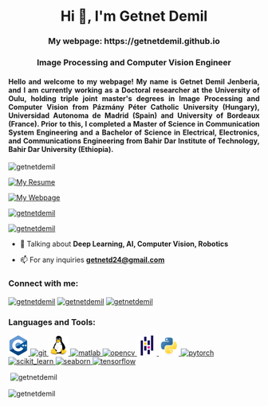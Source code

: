 <h1 align="center">Hi 👋, I'm Getnet Demil</h1>
<h3 align="center">My webpage: https://getnetdemil.github.io</h3>
<h3 align="center">Image Processing and Computer Vision Engineer</h3>
<h4 align= "justify"> Hello and welcome to my webpage! My name is Getnet Demil Jenberia, and I am currently working as a Doctoral researcher at the University of Oulu, holding triple joint master's degrees in Image Processing and Computer Vision from Pázmány Péter Catholic University (Hungary), Universidad Autonoma de Madrid (Spain) and University of Bordeaux (France). Prior to this, I completed a Master of Science in Communication System Engineering and a Bachelor of Science in Electrical, Electronics, and Communications Engineering from Bahir Dar Institute of Technology, Bahir Dar University (Ethiopia).</h4>

<p align="left"> <img src="https://komarev.com/ghpvc/?username=getnetdemil&label=Profile%20views&color=0e75b6&style=flat-square" alt="getnetdemil" /> </p>
<p align="left">
  <a href="https://getnetdemil.github.io/files/Getnet_Demil_Resume.pdf" target="blank">
    <img src="https://img.shields.io/badge/View-My%20Resume-blue?style=for-the-badge" alt="My Resume" />
  </a>
</p>

<p align="left">
  <a href="https://getnetdemil.github.io" target="blank">
    <img src="https://img.shields.io/badge/Visit-My%20Webpage-blue?style=for-the-badge" alt="My Webpage" />
  </a>
</p>

<p align="left">
  <a href="https://www.linkedin.com/in/getnetdemil" target="blank">
    <img src="https://img.shields.io/badge/Connect-LinkedIn-blue?logo=linkedin&style=for-the-badge" alt="getnetdemil" />
  </a>
</p>

<p align="left">
  <a href="https://medium.com/@getnetdemil" target="blank">
    <img src="https://img.shields.io/badge/Follow-Medium-black?logo=medium&style=for-the-badge" alt="getnetdemil" />
  </a>
</p>



- 💬 Talking about **Deep Learning, AI, Computer Vision, Robotics**

- 📫 For any inquiries **getnetd24@gmail.com**

<h3 align="left">Connect with me:</h3>
<p align="left">
<a href="https://twitter.com/getnetdemil" target="blank"><img align="center" src="https://raw.githubusercontent.com/rahuldkjain/github-profile-readme-generator/master/src/images/icons/Social/twitter.svg" alt="getnetdemil" height="30" width="40" /></a>
<a href="https://linkedin.com/in/getnetdemil" target="blank"><img align="center" src="https://raw.githubusercontent.com/rahuldkjain/github-profile-readme-generator/master/src/images/icons/Social/linked-in-alt.svg" alt="getnetdemil" height="30" width="40" /></a>
<a href="https://www.youtube.com/c/getnetdemil" target="blank"><img align="center" src="https://raw.githubusercontent.com/rahuldkjain/github-profile-readme-generator/master/src/images/icons/Social/youtube.svg" alt="getnetdemil" height="30" width="40" /></a>
</p>

<h3 align="left">Languages and Tools:</h3>
<p align="left"> <a href="https://www.w3schools.com/cpp/" target="_blank" rel="noreferrer"> <img src="https://raw.githubusercontent.com/devicons/devicon/master/icons/cplusplus/cplusplus-original.svg" alt="cplusplus" width="40" height="40"/> </a>  <a href="https://git-scm.com/" target="_blank" rel="noreferrer"> <img src="https://www.vectorlogo.zone/logos/git-scm/git-scm-icon.svg" alt="git" width="40" height="40"/> </a> <a href="https://www.linux.org/" target="_blank" rel="noreferrer"> <img src="https://raw.githubusercontent.com/devicons/devicon/master/icons/linux/linux-original.svg" alt="linux" width="40" height="40"/> </a> <a href="https://www.mathworks.com/" target="_blank" rel="noreferrer"> <img src="https://upload.wikimedia.org/wikipedia/commons/2/21/Matlab_Logo.png" alt="matlab" width="40" height="40"/> </a> <a href="https://opencv.org/" target="_blank" rel="noreferrer"> <img src="https://www.vectorlogo.zone/logos/opencv/opencv-icon.svg" alt="opencv" width="40" height="40"/> </a> <a href="https://pandas.pydata.org/" target="_blank" rel="noreferrer"> <img src="https://raw.githubusercontent.com/devicons/devicon/2ae2a900d2f041da66e950e4d48052658d850630/icons/pandas/pandas-original.svg" alt="pandas" width="40" height="40"/> </a> <a href="https://www.python.org" target="_blank" rel="noreferrer"> <img src="https://raw.githubusercontent.com/devicons/devicon/master/icons/python/python-original.svg" alt="python" width="40" height="40"/> </a> <a href="https://pytorch.org/" target="_blank" rel="noreferrer"> <img src="https://www.vectorlogo.zone/logos/pytorch/pytorch-icon.svg" alt="pytorch" width="40" height="40"/> </a> <a href="https://scikit-learn.org/" target="_blank" rel="noreferrer"> <img src="https://upload.wikimedia.org/wikipedia/commons/0/05/Scikit_learn_logo_small.svg" alt="scikit_learn" width="40" height="40"/> </a> <a href="https://seaborn.pydata.org/" target="_blank" rel="noreferrer"> <img src="https://seaborn.pydata.org/_images/logo-mark-lightbg.svg" alt="seaborn" width="40" height="40"/> </a> <a href="https://www.tensorflow.org" target="_blank" rel="noreferrer"> <img src="https://www.vectorlogo.zone/logos/tensorflow/tensorflow-icon.svg" alt="tensorflow" width="40" height="40"/> </a> </p>

<p>&nbsp;<img align="center" src="https://github-readme-stats.vercel.app/api?username=getnetdemil&show_icons=true&theme=dark&locale=en" alt="getnetdemil" /></p>

<p><img align="center" src="https://github-readme-streak-stats.herokuapp.com/?user=getnetdemil&theme=dark" alt="getnetdemil" /></p>
